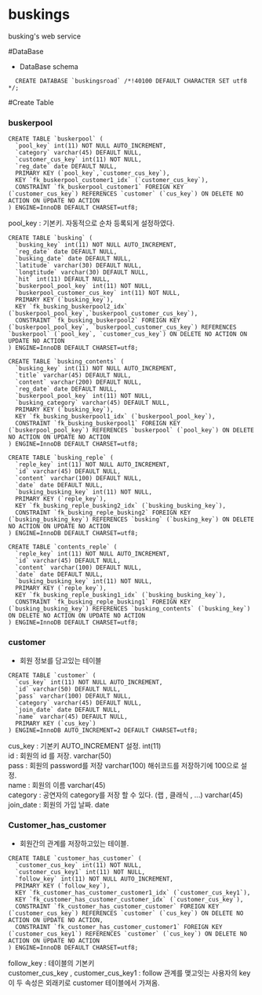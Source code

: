 # buskings
busking's web service  

#DataBase  

- DataBase schema

~~~
  CREATE DATABASE `buskingsroad` /*!40100 DEFAULT CHARACTER SET utf8 */;
~~~~
 
 
#Create Table

### buskerpool

~~~~
CREATE TABLE `buskerpool` (
  `pool_key` int(11) NOT NULL AUTO_INCREMENT,  
  `category` varchar(45) DEFAULT NULL,  
  `customer_cus_key` int(11) NOT NULL,  
  `reg_date` date DEFAULT NULL,  
  PRIMARY KEY (`pool_key`,`customer_cus_key`),  
  KEY `fk_buskerpool_customer1_idx` (`customer_cus_key`),  
  CONSTRAINT `fk_buskerpool_customer1` FOREIGN KEY (`customer_cus_key`) REFERENCES `customer` (`cus_key`) ON DELETE NO ACTION ON UPDATE NO ACTION  
) ENGINE=InnoDB DEFAULT CHARSET=utf8;
~~~~
  pool_key  : 기본키.  자동적으로 순차 등록되게 설정하였다.

~~~~
CREATE TABLE `busking` (
  `busking_key` int(11) NOT NULL AUTO_INCREMENT,
  `reg_date` date DEFAULT NULL,
  `busking_date` date DEFAULT NULL,
  `latitude` varchar(30) DEFAULT NULL,
  `longtitude` varchar(30) DEFAULT NULL,
  `hit` int(11) DEFAULT NULL,
  `buskerpool_pool_key` int(11) NOT NULL,
  `buskerpool_customer_cus_key` int(11) NOT NULL,
  PRIMARY KEY (`busking_key`),
  KEY `fk_busking_buskerpool2_idx` (`buskerpool_pool_key`,`buskerpool_customer_cus_key`),
  CONSTRAINT `fk_busking_buskerpool2` FOREIGN KEY (`buskerpool_pool_key`, `buskerpool_customer_cus_key`) REFERENCES `buskerpool` (`pool_key`, `customer_cus_key`) ON DELETE NO ACTION ON UPDATE NO ACTION
) ENGINE=InnoDB DEFAULT CHARSET=utf8;
~~~~

~~~~
CREATE TABLE `busking_contents` (
  `busking_key` int(11) NOT NULL AUTO_INCREMENT,
  `title` varchar(45) DEFAULT NULL,
  `content` varchar(200) DEFAULT NULL,
  `reg_date` date DEFAULT NULL,
  `buskerpool_pool_key` int(11) NOT NULL,
  `busking_category` varchar(45) DEFAULT NULL,
  PRIMARY KEY (`busking_key`),
  KEY `fk_busking_buskerpool1_idx` (`buskerpool_pool_key`),
  CONSTRAINT `fk_busking_buskerpool1` FOREIGN KEY (`buskerpool_pool_key`) REFERENCES `buskerpool` (`pool_key`) ON DELETE NO ACTION ON UPDATE NO ACTION
) ENGINE=InnoDB DEFAULT CHARSET=utf8;
~~~~

~~~~
CREATE TABLE `busking_reple` (
  `reple_key` int(11) NOT NULL AUTO_INCREMENT,
  `id` varchar(45) DEFAULT NULL,
  `content` varchar(100) DEFAULT NULL,
  `date` date DEFAULT NULL,
  `busking_busking_key` int(11) NOT NULL,
  PRIMARY KEY (`reple_key`),
  KEY `fk_busking_reple_busking2_idx` (`busking_busking_key`),
  CONSTRAINT `fk_busking_reple_busking2` FOREIGN KEY (`busking_busking_key`) REFERENCES `busking` (`busking_key`) ON DELETE NO ACTION ON UPDATE NO ACTION
) ENGINE=InnoDB DEFAULT CHARSET=utf8;
~~~~

~~~~
CREATE TABLE `contents_reple` (
  `reple_key` int(11) NOT NULL AUTO_INCREMENT,
  `id` varchar(45) DEFAULT NULL,
  `content` varchar(100) DEFAULT NULL,
  `date` date DEFAULT NULL,
  `busking_busking_key` int(11) NOT NULL,
  PRIMARY KEY (`reple_key`),
  KEY `fk_busking_reple_busking1_idx` (`busking_busking_key`),
  CONSTRAINT `fk_busking_reple_busking1` FOREIGN KEY (`busking_busking_key`) REFERENCES `busking_contents` (`busking_key`) ON DELETE NO ACTION ON UPDATE NO ACTION
) ENGINE=InnoDB DEFAULT CHARSET=utf8;
~~~~

### customer  
 
  - 회원 정보를 담고있는 테이블

~~~~
CREATE TABLE `customer` (
  `cus_key` int(11) NOT NULL AUTO_INCREMENT,
  `id` varchar(50) DEFAULT NULL,
  `pass` varchar(100) DEFAULT NULL,
  `category` varchar(45) DEFAULT NULL,
  `join_date` date DEFAULT NULL,
  `name` varchar(45) DEFAULT NULL,
  PRIMARY KEY (`cus_key`)
) ENGINE=InnoDB AUTO_INCREMENT=2 DEFAULT CHARSET=utf8;
~~~~

cus_key : 기본키  AUTO_INCREMENT 설정. int(11)  
	id : 회원의 id 를 저장. varchar(50)  
	pass : 회원의 password를 저장 varchar(100) 해쉬코드를 저장하기에 100으로 설정.   
	name : 회원의 이름 varchar(45)  
	category : 공연자의 category를 저장 할 수 있다. (랩 , 클래식 , ...) varchar(45)  
	join_date : 회원의 가입 날짜. date  

### Customer_has_customer  

- 회원간의 관계를 저장하고있는 테이블.

~~~~
CREATE TABLE `customer_has_customer` (
  `customer_cus_key` int(11) NOT NULL,
  `customer_cus_key1` int(11) NOT NULL,
  `follow_key` int(11) NOT NULL AUTO_INCREMENT,
  PRIMARY KEY (`follow_key`),
  KEY `fk_customer_has_customer_customer1_idx` (`customer_cus_key1`),
  KEY `fk_customer_has_customer_customer_idx` (`customer_cus_key`),
  CONSTRAINT `fk_customer_has_customer_customer` FOREIGN KEY (`customer_cus_key`) REFERENCES `customer` (`cus_key`) ON DELETE NO ACTION ON UPDATE NO ACTION,
  CONSTRAINT `fk_customer_has_customer_customer1` FOREIGN KEY (`customer_cus_key1`) REFERENCES `customer` (`cus_key`) ON DELETE NO ACTION ON UPDATE NO ACTION
) ENGINE=InnoDB DEFAULT CHARSET=utf8;
~~~~

follow_key : 테이블의 기본키   
customer_cus_key , customer_cus_key1 : follow 관계를 맺고잇는 사용자의 key    
이 두 속성은 외래키로 customer 테이블에서 가져옴.    
